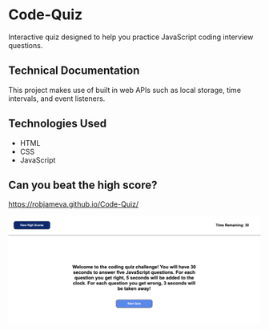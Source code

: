 # Code-Quiz
Interactive quiz designed to help you practice JavaScript coding interview questions. 

## Technical Documentation
This project makes use of built in web APIs such as local storage, time intervals, and event listeners.

## Technologies Used
* HTML
* CSS
* JavaScript

## Can you beat the high score?
https://robjameva.github.io/Code-Quiz/

![home page screenshot](assets/images/Screen_Shot.png?raw=true)

